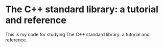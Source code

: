# The C++ standard library: a tutorial and reference

This is my code for studying The C++ standard library:
a tutorial and reference.
